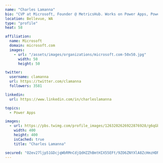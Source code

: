 ```yaml
---
name: "Charles Lamanna"
bio: "CVP at Microsoft, Founder @ MetricsHub. Works on Power Apps, Power Automate, Power Virtual Agent, Common Data Service and Dynamics 365."
location: Bellevue, WA
type: "profile"
heat: 58

affiliation:
  name: Microsoft
  domain: microsoft.com
  images:
    - url: "/assets/images/organizations/microsoft.com-50x50.jpg"
      width: 50
      height: 50

twitter:
  username: clamanna
  url: https://twitter.com/clamanna
  followers: 3581

linkedin:
  url: https://www.linkedin.com/in/charleslamanna

topics:
  - Power Apps

images:
  - url: https://pbs.twimg.com/profile_images/1263202626922876928/g6qGbHZ-_400x400.jpg
    width: 400
    height: 400
    isCached: true
    title: "Charles Lamanna"

secured: "O2ev27ljp51GDcjqWbRMnCdjQdHZZhBmtHIX55EFt/9ZO6ZNYXlA8ZcHmzHDN+0cwaVZI5UHy8gx9Z9A4IWO3mtl01M0QDm38oTW5LnzO3ivOuKacBMPFIH6sbgJPZPSZQKC1OahOEFWRut8gIUXTN0hMyhYVEB3DLKaXj3TEgmJXf/8pphktJXIxYlWkkpEPe/VM5i6pRnEHMPrGp/ycNYp9HLB0jlo9G+cc8iZeFNJ1nQg3sHM77M4mLkPoKFaOd8syKOt6rN4ljEKzpXAwpcdXzLymVns/SH+M4qUrLhHwf0er+WONpHz5sHfi2k5+3oN49CYTc9HHIGjX+435oM+2sDQ5knwBhabmzol00sJwyJGiNaS2rp8FVCX2zzP5ZjHxS+zCuS5BtVzGFQnYqtzg+GrIMcDYzQiudjPWBE=;6L1J3VMdB1i5rfIhfBfYyw=="
---
```


